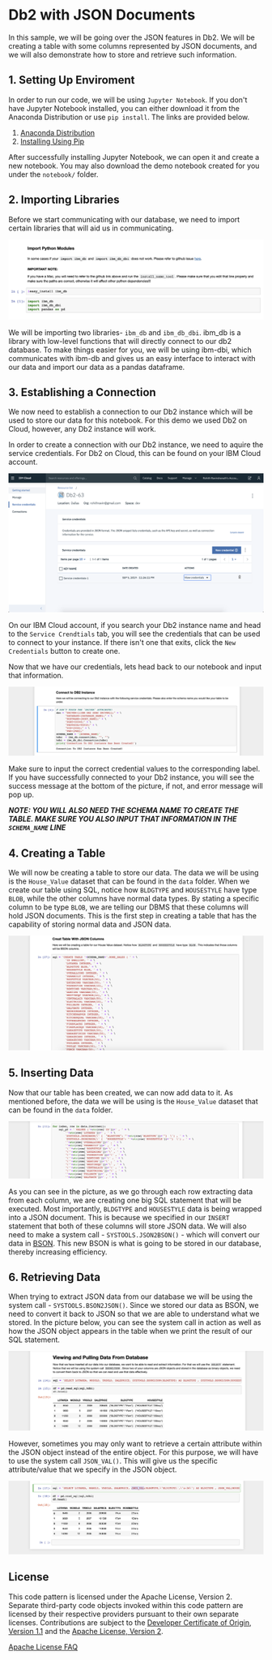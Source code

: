 # Db2 with JSON Documents 

In this sample, we will be going over the JSON features in Db2. We will be creating a table with some columns represented by JSON documents, and we will also demonstrate how to store and retrieve such information.

## 1. Setting Up Enviroment
In order to run our code, we will be using `Jupyter Notebook`. If you don't have Jupyter Notebook installed, you can either download it from the Anaconda Distribution or use `pip install`. The links are provided below.

1. [Anaconda Distribution](https://www.anaconda.com/distribution/)
2. [Installing Using Pip](https://jupyter.org/install)

After successfully installing Jupyter Notebook, we can open it and create a new notebook. You may also download the demo notebook created for you under the `notebook/` folder. 

## 2. Importing Libraries

Before we start communicating with our database, we need to import certain libraries that will aid us in communicating. 

![Importing Libraries](docs/source/images/img-1.png)


We will be importing two libraries- `ibm_db` and `ibm_db_dbi`. ibm_db is a library with low-level functions that will directly connect to our db2 database. To make things easier for you, we will be using ibm-dbi, which communicates with ibm-db and gives us an easy interface to interact with our data and import our data as a pandas dataframe.


## 3. Establishing a Connection

We now need to establish a connection to our Db2 instance which will be used to store our data for this notebook. For this demo we used Db2 on Cloud, however, any Db2 instance will work. 

In order to create a connection with our Db2 instance, we need to aquire the service credentials. For Db2 on Cloud, this can be found on your IBM Cloud account. 

![Getting Service Credentials](docs/source/images/img-2.png)

On our IBM Cloud account, if you search your Db2 instance name and head to the `Service Crendtials` tab, you will see the credentials that can be used to connect to your instance. If there isn't one that exits, click the `New Credentials` button to create one. 

Now that we have our credentials, lets head back to our notebook and input that information. 

![Getting Service Credentials](docs/source/images/img-3.png)

Make sure to input the correct credential values to the corresponding label. If you have successfully connected to your Db2 instance, you will see the success message at the bottom of the picture, if not, and error message will pop up.

***NOTE: YOU WILL ALSO NEED THE SCHEMA NAME TO CREATE THE TABLE. MAKE SURE YOU ALSO INPUT THAT INFORMATION IN THE `SCHEMA_NAME` LINE*** 

## 4. Creating a Table

We will now be creating a table to store our data. The data we will be using is the `House_Value` dataset that can be found in the `data` folder. When we create our table using SQL, notice how `BLDGTYPE` and `HOUSESTYLE` have type `BLOB`, while the other columns have normal data types. By stating a specific column to be type `BLOB`, we are telling our DBMS that these columns will hold JSON documents. This is the first step in creating a table that has the capability of storing normal data and JSON data.

![Creating Table](docs/source/images/img-4.png)

## 5. Inserting Data

Now that our table has been created, we can now add data to it. As mentioned before, the data we will be using is the `House_Value` dataset that can be found in the `data` folder.

![Inserting Data](docs/source/images/img-5.png)

As you can see in the picture, as we go through each row extracting data from each column, we are creating one big SQL statement that will be executed. Most importantly, `BLDGTYPE` and `HOUSESTYLE` data is being wrapped into a JSON document. This is because we specified in our `INSERT` statement that both of these columns will store JSON data. We will also need to make a system call - `SYSTOOLS.JSON2BSON()` - which will convert our data in [BSON](https://en.wikipedia.org/wiki/BSON). This new BSON is what is going to be stored in our database, thereby increasing efficiency. 


## 6. Retrieving Data

When trying to extract JSON data from our database we will be using the system call - `SYSTOOLS.BSON2JSON()`. Since we stored our data as BSON, we need to convert it back to JSON so that we are able to understand what we stored. In the picture below, you can see the system call in action as well as how the JSON object appears in the table when we print the result of our SQL statement.

![Getting Data_1](docs/source/images/img-6.png)

However, sometimes you may only want to retrieve a certain attribute within the JSON object instead of the entire object. For this purpose, we will have to use the system call `JSON_VAL()`. This will give us the specific attribute/value that we specify in the JSON object. 

![Getting Data_2](docs/source/images/img-7.png)

## License

This code pattern is licensed under the Apache License, Version 2. Separate third-party code objects invoked within this code pattern are licensed by their respective providers pursuant to their own separate licenses. Contributions are subject to the [Developer Certificate of Origin, Version 1.1](https://developercertificate.org/) and the [Apache License, Version 2](https://www.apache.org/licenses/LICENSE-2.0.txt).

[Apache License FAQ](https://www.apache.org/foundation/license-faq.html#WhatDoesItMEAN)




